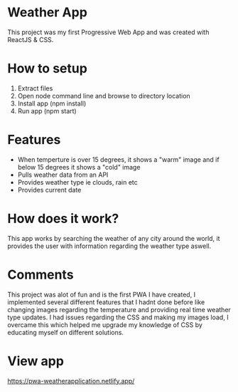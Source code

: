 # Weather App

This project was my first Progressive Web App and was created with ReactJS & CSS.

# How to setup

1. Extract files
2. Open node command line and browse to directory location
3. Install app (npm install)
4. Run app (npm start)

# Features

* When temperture is over 15 degrees, it shows a "warm" image and if below 15 degrees it shows a "cold" image
* Pulls weather data from an API
* Provides weather type ie clouds, rain etc
* Provides current date


# How does it work?

This app works by searching the weather of any city around the world, it provides the user with information regarding the weather type aswell.

# Comments

This project was alot of fun and is the first PWA I have created, I implemented several different features that I hadnt done before like changing images regarding the temperature and providing real time weather type updates. I had issues regarding the CSS and making my images load, I overcame this which helped me upgrade my knowledge of CSS by educating myself on different solutions. 

# View app
https://pwa-weatherapplication.netlify.app/
